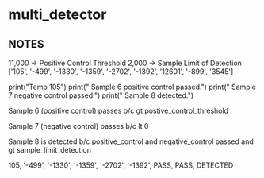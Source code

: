 # multi_detector

## NOTES
 11,000 -> Positive Control Threshold
 2,000 -> Sample Limit of Detection
 ['105', '-499', '-1330', '-1359', '-2702', '-1392', '12601', '-899', '3545']

 print("Temp 105")
 print("  Sample 6 positive control passed.")
 print("  Sample 7 negative control passed.")
 print("  Sample 8 detected.")


 Sample 6 (positive control) passes b/c gt postive_control_threshold

 Sample 7 (negative control) passes b/c lt 0

 Sample 8 is detected b/c positive_control and negative_control passed and gt sample_limit_detection

 105, '-499', '-1330', '-1359', '-2702', '-1392', PASS, PASS, DETECTED
